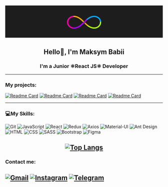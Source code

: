 [![Header](https://github.com/MaksymMakiaveli/MaksymMakiaveli/blob/master/assets/PG23.gif)](https://github.com/MaksymMakiaveli)

## <p align="center">**Hello👋, I'm Maksym Babii**</p>

### <p align="center">**I'm a Junior ⚛️React JS⚛️ Developer**</p>

---

### **My projects:**

[![Readme Card](https://github-readme-stats.vercel.app/api/pin/?username=MaksymMakiaveli&repo=WeatherProjectReact&theme=react '👍Open WeatherProjectReact')](https://github.com/MaksymMakiaveli/WeatherProjectReact)
[![Readme Card](https://github-readme-stats.vercel.app/api/pin/?username=MaksymMakiaveli&repo=clone_clubhouse&theme=react '👍Open clone_clubhouse')](https://github.com/MaksymMakiaveli/clone_clubhouse)
[![Readme Card](https://github-readme-stats.vercel.app/api/pin/?username=MaksymMakiaveli&repo=radio-music-itunes&theme=react '👍Open radio-music-itunes')](https://github.com/MaksymMakiaveli/radio-music-itunes)
[![Readme Card](https://github-readme-stats.vercel.app/api/pin/?username=MaksymMakiaveli&repo=website-spaceX&theme=react '👍Open website-spaceX')](https://github.com/MaksymMakiaveli/website-spaceX)

---

### **💻My Skills:**

![Git](https://img.shields.io/static/v1?style=for-the-badge&logo=Git&label=&message=Git&color=4b4453)
![JavaScript](https://img.shields.io/static/v1?style=for-the-badge&logo=JavaScript&label=&message=Javascript&color=4b4453)
![React](https://img.shields.io/static/v1?style=for-the-badge&logo=React&label=&message=React&color=4b4453)
![Redux](https://img.shields.io/static/v1?style=for-the-badge&logo=Redux&label=&message=Redux&color=4b4453&logoColor=764ABC)
![Axios](https://img.shields.io/static/v1?style=for-the-badge&logo=A-Frame&label=&message=Axios&color=4b4453)
![Material-UI](https://img.shields.io/static/v1?style=for-the-badge&logo=Material-UI&label=&message=Material-UI&color=4b4453&logoColor=0081CB)
![Ant Design](https://img.shields.io/static/v1?style=for-the-badge&logo=Ant+Design&label=&message=Ant+Design&color=4b4453&logoColor=0170FE)
![HTML](https://img.shields.io/static/v1?style=for-the-badge&logo=Html5&label=&message=HTML5&color=4b4453)
![CSS](https://img.shields.io/static/v1?style=for-the-badge&logo=CSS3&label=&message=CSS3&color=4b4453&logoColor=1572B6)
![SASS](https://img.shields.io/static/v1?style=for-the-badge&logo=SASS&label=&message=SASS&color=4b4453)
![Bootstrap](https://img.shields.io/static/v1?style=for-the-badge&logo=Bootstrap&label=&message=Bootstrap&color=4b4453)
![Figma](https://img.shields.io/static/v1?style=for-the-badge&logo=Figma&label=&message=Figma&color=4b4453)
<br/>

## <div align="center">[![Top Langs](https://github-readme-stats.vercel.app/api/top-langs/?username=MaksymMakiaveli&layout=compact&theme=react 'open README.md')](https://github.com/MaksymMakiaveli/MaksymMakiaveli)</div>

### Contact me:

## <a >[![Gmail](https://img.shields.io/static/v1?style=for-the-badge&logo=Gmail&label=&message=Gmail&color=4b4453)](mailto:maksymbabiiwork@gmail.com)</a> <a>[![Instagram](https://img.shields.io/static/v1?style=for-the-badge&logo=instagram&label=&message=instagram&color=4b4453)](https://www.instagram.com/_.makiaveli._/?hl=ru '@_.makiaveli._')</a> <a>[![Telegram](https://img.shields.io/static/v1?style=for-the-badge&logo=telegram&label=&message=telegram&color=4b4453 '@MaksymMakiaveli')](https://t.me/MaksymMakiaveli)</a>

